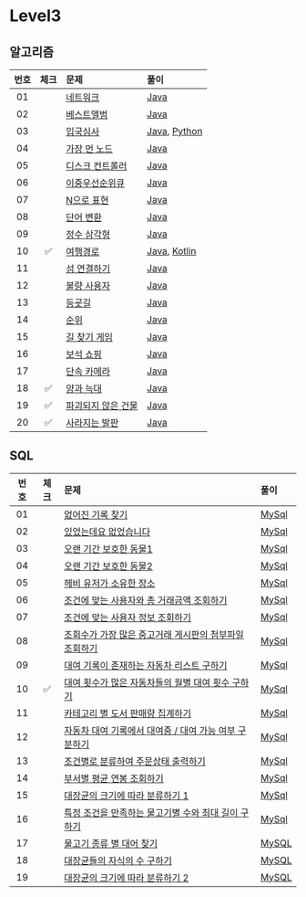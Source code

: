 # Level3

## 알고리즘

| 번호 | 체크 | 문제 | 풀이 |
| :-: | :-: | :-- | :-- |
| 01 |                    | [네트워크](https://programmers.co.kr/learn/courses/30/lessons/43162) | [Java](./solution/_01_네트워크/Solution.java) |
| 02 |                    | [베스트앨범](https://programmers.co.kr/learn/courses/30/lessons/42579) | [Java](./solution/_02_베스트앨범/Solution.java) |
| 03 |                    | [입국심사](https://programmers.co.kr/learn/courses/30/lessons/43238) | [Java](./solution/_03_입국심사/Solution.java), [Python](./solution/_03_입국심사/Solution.py) |
| 04 |                    | [가장 먼 노드](https://programmers.co.kr/learn/courses/30/lessons/49189) | [Java](./solution/_04_가장_먼_노드/Solution.java) |
| 05 |                    | [디스크 컨트롤러](https://programmers.co.kr/learn/courses/30/lessons/42627) | [Java](./solution/_05_디스크_컨트롤러/Solution.java) |
| 06 |                    | [이중우선순위큐](https://programmers.co.kr/learn/courses/30/lessons/42628) | [Java](./solution/_06_이중우선순위큐/Solution.java) |
| 07 |                    | [N으로 표현](https://programmers.co.kr/learn/courses/30/lessons/42895) | [Java](./solution/_07_N으로_표현/Solution.java) |
| 08 |                    | [단어 변환](https://programmers.co.kr/learn/courses/30/lessons/43163) | [Java](./solution/_08_단어_변환/Solution.java) |
| 09 |                    | [정수 삼각형](https://programmers.co.kr/learn/courses/30/lessons/43105) | [Java](./solution/_09_정수_삼각형/Solution.java) |
| 10 | :white_check_mark: | [여행경로](https://programmers.co.kr/learn/courses/30/lessons/43164) | [Java](./solution/_10_여행경로/Solution.java), [Kotlin](./solution/_10_여행경로/Solution.kt) |
| 11 |                    | [섬 연결하기](https://school.programmers.co.kr/learn/courses/30/lessons/42861) | [Java](./solution/_11_섬_연결하기/Solution.java) |
| 12 |                    | [불량 사용자](https://school.programmers.co.kr/learn/courses/30/lessons/64064) | [Java](./solution/_12_불량_사용자/Solution.java) |
| 13 |                    | [등굣길](https://school.programmers.co.kr/learn/courses/30/lessons/42898) | [Java](./solution/_13_등굣길/Solution.java) |
| 14 |                    | [순위](https://school.programmers.co.kr/learn/courses/30/lessons/49191) | [Java](./solution/_14_순위/Solution.java) |
| 15 |                    | [길 찾기 게임](https://school.programmers.co.kr/learn/courses/30/lessons/42892) | [Java](./solution/_15_길_찾기_게임/Solution.java) |
| 16 |                    | [보석 쇼핑](https://school.programmers.co.kr/learn/courses/30/lessons/67258) | [Java](./solution/_16_보석_쇼핑/Solution.java) |
| 17 |                    | [단속 카메라](https://school.programmers.co.kr/learn/courses/30/lessons/42884) | [Java](./solution/_17_단속_카메라/Solution.java) |
| 18 | :white_check_mark: | [양과 늑대](https://school.programmers.co.kr/learn/courses/30/lessons/92343) | [Java](./solution/_18_양과_늑대/Solution.java) |
| 19 | :white_check_mark: | [파괴되지 않은 건물](https://school.programmers.co.kr/learn/courses/30/lessons/92344) | [Java](./solution/_19_파괴되지_않은_건물/Solution.java) |
| 20 | :white_check_mark: | [사라지는 발판](https://school.programmers.co.kr/learn/courses/30/lessons/92345) | [Java](./solution/_20_사라지는_발판/Solution.java) |

## SQL

| 번호 | 체크 | 문제 | 풀이 |
| :-: | :-: | :-- | :-- |
| 01 |                    | [없어진 기록 찾기](https://programmers.co.kr/learn/courses/30/lessons/59042) | [MySql](./solution/01_없어진_기록_찾기/Solution_mysql.sql) |
| 02 |                    | [있었는데요 없었습니다](https://programmers.co.kr/learn/courses/30/lessons/59043) | [MySql](./solution/02_있었는데요_없었습니다/Solution_mysql.sql) |
| 03 |                    | [오랜 기간 보호한 동물1](https://programmers.co.kr/learn/courses/30/lessons/59044) | [MySql](./solution/03_오랜_기간_보호한_동물_1/Solution_mysql.sql) |
| 04 |                    | [오랜 기간 보호한 동물2](https://school.programmers.co.kr/learn/courses/30/lessons/59411) | [MySql](./solution/04_오랜_기간_보호한_동물_2/Solution_mysql.sql) |
| 05 |                    | [헤비 유저가 소유한 장소](https://school.programmers.co.kr/learn/courses/30/lessons/77487) | [MySql](./solution/05_헤비_유저가_소유한_장소/Solution_mysql.sql) |
| 06 |                    | [조건에 맞는 사용자와 총 거래금액 조회하기](https://school.programmers.co.kr/learn/courses/30/lessons/164668) | [MySql](./solution/06_조건에_맞는_사용자와_총_거래금액_조회하기/Solution_mysql.sql) |
| 07 |                    | [조건에 맞는 사용자 정보 조회하기](https://school.programmers.co.kr/learn/courses/30/lessons/164670) | [MySql](./solution/07_조건에_맞는_사용자_정보_조회하기/Solution_mysql.sql) |
| 08 |                    | [조회수가 가장 많은 중고거래 게시판의 첨부파일 조회하기](https://school.programmers.co.kr/learn/courses/30/lessons/164671) | [MySql](./solution/08_조회수가_가장_많은_중고거래_게시판의_첨부파일_조회하기/Solution_mysql.sql) |
| 09 |                    | [대여 기록이 존재하는 자동차 리스트 구하기](https://school.programmers.co.kr/learn/courses/30/lessons/157341) | [MySql](./solution/09_대여_기록이_존재하는_자동차_리스트_구하기/Solution_mysql.sql) |
| 10 | :white_check_mark: | [대여 횟수가 많은 자동차들의 월별 대여 횟수 구하기](https://school.programmers.co.kr/learn/courses/30/lessons/151139) | [MySql](./solution/10_대여_횟수가_많은_자동차들의_월별_대여_횟수_구하기/Solution_mysql.sql) |
| 11 |                    | [카테고리 별 도서 판매량 집계하기](https://school.programmers.co.kr/learn/courses/30/lessons/144855) | [MySql](./solution/11_카테고리_별_도서_판매량_집계하기/Solution_mysql.sql) |
| 12 |                    | [자동차 대여 기록에서 대여중 / 대여 가능 여부 구분하기](https://school.programmers.co.kr/learn/courses/30/lessons/157340) | [MySql](./solution/12_자동차_대여_기록에서_대여중_대여_가능_여부_구분하기/Solution_mysql.sql) |
| 13 |                    | [조건별로 분류하여 주문상태 출력하기](https://school.programmers.co.kr/learn/courses/30/lessons/131113) | [MySql](./solution/13_조건별로_분류하여_주문상태_출력하기/Solution_mysql.sql) |
| 14 |                    | [부서별 평균 연봉 조회하기](https://school.programmers.co.kr/learn/courses/30/lessons/284529) | [MySql](./solution/14_부서별_평균_연봉_조회하기/Solution_mysql.sql) |
| 15 |                    | [대장균의 크기에 따라 분류하기 1](https://school.programmers.co.kr/learn/courses/30/lessons/299307) | [MySql](./solution/15_대장균의_크기에_따라_분류하기_1/Solution_mysql.sql) |
| 16 |                    | [특정 조건을 만족하는 물고기별 수와 최대 길이 구하기](https://school.programmers.co.kr/learn/courses/30/lessons/298519) | [MySql](./solution/16_특정_조건을_만족하는_물고기별_수와_최대_길이_구하기/Solution_mysql.sql) |
| 17 |                    | [물고기 종류 별 대어 찾기](https://school.programmers.co.kr/learn/courses/30/lessons/293261) | [MySQL](./solution/17_물고기_종류_별_대어_찾기/Solution_mysql.sql) |
| 18 |                    | [대장균들의 자식의 수 구하기](https://school.programmers.co.kr/learn/courses/30/lessons/299305) | [MySQL](./solution/18_대장균들의_자식의_수_구하기/Solution_mysql.sql) |
| 19 |                    | [대장균의 크기에 따라 분류하기 2](https://school.programmers.co.kr/learn/courses/30/lessons/301649) | [MySQL](./solution/19_대장균의_크기에_따라_분류하기_2/Solution_mysql.sql) |

